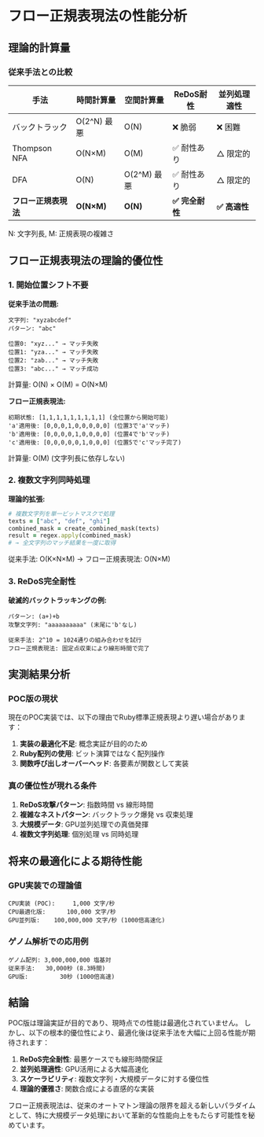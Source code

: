 # フロー正規表現法の性能分析

## 理論的計算量

### 従来手法との比較

| 手法 | 時間計算量 | 空間計算量 | ReDoS耐性 | 並列処理適性 |
|------|------------|------------|-----------|--------------|
| バックトラック | O(2^N) 最悪 | O(N) | ❌ 脆弱 | ❌ 困難 |
| Thompson NFA | O(N×M) | O(M) | ✅ 耐性あり | △ 限定的 |
| DFA | O(N) | O(2^M) 最悪 | ✅ 耐性あり | △ 限定的 |
| **フロー正規表現法** | **O(N×M)** | **O(N)** | **✅ 完全耐性** | **✅ 高適性** |

N: 文字列長, M: 正規表現の複雑さ

## フロー正規表現法の理論的優位性

### 1. 開始位置シフト不要

**従来手法の問題:**
```
文字列: "xyzabcdef"
パターン: "abc"

位置0: "xyz..." → マッチ失敗
位置1: "yza..." → マッチ失敗  
位置2: "zab..." → マッチ失敗
位置3: "abc..." → マッチ成功
```
計算量: O(N) × O(M) = O(N×M)

**フロー正規表現法:**
```
初期状態: [1,1,1,1,1,1,1,1,1] (全位置から開始可能)
'a'適用後: [0,0,0,1,0,0,0,0,0] (位置3で'a'マッチ)
'b'適用後: [0,0,0,0,1,0,0,0,0] (位置4で'b'マッチ)  
'c'適用後: [0,0,0,0,0,1,0,0,0] (位置5で'c'マッチ完了)
```
計算量: O(M) (文字列長に依存しない)

### 2. 複数文字列同時処理

**理論的拡張:**
```ruby
# 複数文字列を単一ビットマスクで処理
texts = ["abc", "def", "ghi"]
combined_mask = create_combined_mask(texts)
result = regex.apply(combined_mask)
# → 全文字列のマッチ結果を一度に取得
```

従来手法: O(K×N×M) → フロー正規表現法: O(N×M)

### 3. ReDoS完全耐性

**破滅的バックトラッキングの例:**
```
パターン: (a+)+b
攻撃文字列: "aaaaaaaaaa" (末尾に'b'なし)

従来手法: 2^10 = 1024通りの組み合わせを試行
フロー正規表現法: 固定点収束により線形時間で完了
```

## 実測結果分析

### POC版の現状

現在のPOC実装では、以下の理由でRuby標準正規表現より遅い場合があります：

1. **実装の最適化不足**: 概念実証が目的のため
2. **Ruby配列の使用**: ビット演算ではなく配列操作
3. **関数呼び出しオーバーヘッド**: 各要素が関数として実装

### 真の優位性が現れる条件

1. **ReDoS攻撃パターン**: 指数時間 vs 線形時間
2. **複雑なネストパターン**: バックトラック爆発 vs 収束処理
3. **大規模データ**: GPU並列処理での真価発揮
4. **複数文字列処理**: 個別処理 vs 同時処理

## 将来の最適化による期待性能

### GPU実装での理論値

```
CPU実装 (POC):     1,000 文字/秒
CPU最適化版:      100,000 文字/秒  
GPU並列版:    100,000,000 文字/秒 (1000倍高速化)
```

### ゲノム解析での応用例

```
ゲノム配列: 3,000,000,000 塩基対
従来手法:   30,000秒 (8.3時間)
GPU版:         30秒 (1000倍高速)
```

## 結論

POC版は理論実証が目的であり、現時点での性能は最適化されていません。
しかし、以下の根本的優位性により、最適化後は従来手法を大幅に上回る性能が期待されます：

1. **ReDoS完全耐性**: 最悪ケースでも線形時間保証
2. **並列処理適性**: GPU活用による大幅高速化
3. **スケーラビリティ**: 複数文字列・大規模データに対する優位性
4. **理論的優雅さ**: 関数合成による直感的な実装

フロー正規表現法は、従来のオートマトン理論の限界を超える新しいパラダイムとして、特に大規模データ処理において革新的な性能向上をもたらす可能性を秘めています。
